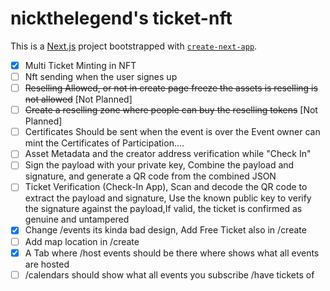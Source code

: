 # nickthelegend's ticket-nft

This is a [Next.js](https://nextjs.org) project bootstrapped with [`create-next-app`](https://nextjs.org/docs/app/api-reference/cli/create-next-app).

* [X] Multi Ticket Minting in NFT
* [ ] Nft sending when the user signes up
* [ ] ~~Reselling Allowed, or not in create page freeze the assets is reselling is not allowed~~ [Not Planned]
* [ ] ~~Create a reselling zone where people can buy the reselling tokens~~ [Not Planned]
* [ ] Certificates Should be sent when the event is over the Event owner can mint the Certificates of Participation....
* [ ] Asset Metadata and the creator address verification while "Check In"
* [ ] Sign the payload with your private key, Combine the payload and signature, and generate a QR code from the combined JSON
* [ ] Ticket Verification (Check-In App), Scan and decode the QR code to extract the payload and signature, Use the known public key to verify the signature against the payload,If valid, the ticket is confirmed as genuine and untampered
* [X] Change /events its kinda bad design, Add Free Ticket also in /create
* [ ] Add map location in /create
* [X] A Tab where /host events should be there where shows what all events are hosted
* [ ] /calendars should show what all events you subscribe /have tickets of
